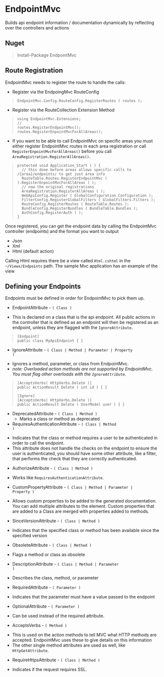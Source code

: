 EndpointMvc
===========

Builds api endpoint information / documentation dynamically by reflecting over the controllers and actions

Nuget
----------
>    Install-Package EndpointMvc

Route Registration
----------
EndpointMvc needs to register the route to handle the calls: 

* Register via the EndpoingMvc RouteConfig
>     EndpointMvc.Config.RouteConfig.RegisterRoutes ( routes );

* Register via the RouteCollection Extension Method

>     using EndpointMvc.Extensions;
>     //												
>     routes.RegisterEndpointMvc();
>     routes.RegisterEnpointMvcForAllAreas();

* If you want to be able to call EndpointMvc on specific areas you must either register EndpointMvc routes in each area registration
or call <code>RegisterEnpointMvcForAllAreas()</code> before you call <code>AreaRegistration.RegisterAllAreas()</code>.

>     protected void Application_Start ( ) {
>       // this done before areas allows specific calls to /{area}/endpoints/ to get just area info
>       RouteTable.Routes.RegisterEndpointMvc ( ).RegisterEnpointMvcForAllAreas ( );
>       // now the original registrations
>       AreaRegistration.RegisterAllAreas ( );
>       WebApiConfig.Register ( GlobalConfiguration.Configuration );
>       FilterConfig.RegisterGlobalFilters ( GlobalFilters.Filters );
>       RouteConfig.RegisterRoutes ( RouteTable.Routes );
>       BundleConfig.RegisterBundles ( BundleTable.Bundles );
>       AuthConfig.RegisterAuth ( );
>     }


Once registered, you can get the endpoint data by calling the EndpointMvc controller (endpoints) and the format you 
want to output

* Json
* Xml
* Html (default action)

Calling Html requires there be a view called <code>Html.cshtml</code> in the <code>~/Views/Endpoints</code> path. The sample Mvc application 
has an example of the view

Defining your Endpoints
---------
Endpoints must be defined in order for EndpointMvc to pick them up. 

* EndpointAttribute - <code>( Class )</code>
 - This is declared on a class that is the api endpoint. All public actions in the controller that is defined as an endpoint
will then be registered as an endpoint, unless they are flagged with the <code>IgnoreAttribute</code>.

 >     [Endpoint]
 >     public class MyApiEndpoint { }

* IgnoreAttribute - <code>( Class | Method | Parameter | Property )</code>
 - Ignores a method, parameter, or class from EndpointMvc. 
 - *note: Overloaded action methods are not supported by EndpointMvc. You must flag other overloads with the <code>IgnoreAttribute</code>.*

 >     [AcceptsVerbs( HttpVerbs.Delete )]
 >     public ActionResult Delete ( int id ) { }
 >     
 >     [Ignore]
 >     [AcceptsVerbs( HttpVerbs.Delete )]
 >     public ActionResult Delete ( UserModel user ) { }
* DeprecatedAttribute - <code>( Class | Method )</code>
	- Marks a class or method as deprecated
* RequiresAuthenticationAttribute - <code>( Class | Method )</code>
 - Indicates that the class or method requires a user to be authenticated in order to call the endpoint. 
 - This attribute does not handle the checks on the endpoint to ensure the user is authenticated, you should have 
 some other attribute, like a filter, that performs the check that they are correctly authenticated.
* AuthorizeAttribute - <code>( Class | Method )</code>
 - Works like <code>RequiresAuthenticationAttribute</code>.
* CustomPropertyAttribute - <code>( Class | Method | Parameter | Property )</code>
 - Allows custom properties to be added to the generated documentation. You can add multiple attributes to the element. Custom 
properties that are added to a Class are merged with properties added to methods.
* SinceVersionAttribute - <code>( Class | Method )</code>
 - Indicates that the specified class or method has been available since the specified version
* ObsoleteAttribute - <code>( Class | Method )</code>
 - Flags a method or class as obsolete
* DescriptionAttribute - <code>( Class | Method | Parameter )</code>
 - Describes the class, method, or parameter
* RequiredAttribute - <code>( Parameter )</code>
 - Indicates that the parameter must have a value passed to the endpoint
* OptionalAttribute - <code>( Parameter )</code>
 - Can be used instead of the required attribute. 
* AcceptsVerbs - <code>( Method )</code>
 - This is used on the action methods to tell MVC what HTTP methods are accepted. EndpointMvc uses these to give details on this information
 - The other single method attributes are used as well, like <code>HttpGetAttribute</code>.
* RequireHttpsAttribute - <code>( Class | Method )</code>
 - Indicates if the request requires SSL.